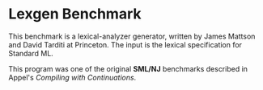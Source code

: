 # Lexgen Benchmark

This benchmark is a lexical-analyzer generator, written by James Mattson
and David Tarditi at Princeton.  The input is the lexical specification
for Standard ML.

This program was one of the original **SML/NJ** benchmarks described in
Appel's *Compiling with Continuations*.
